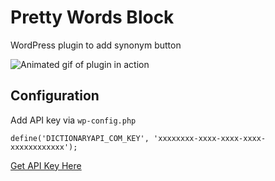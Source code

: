 # Pretty Words Block

WordPress plugin to add synonym button

![](https://github.com/martinDolan/pretty-words-plugin/gifs-for-readme/pretty-words-1.gif "Animated gif of plugin in action")

## Configuration

Add API key via `wp-config.php`

```
define('DICTIONARYAPI_COM_KEY', 'xxxxxxxx-xxxx-xxxx-xxxx-xxxxxxxxxxxx');
```

[Get API Key Here](https://dictionaryapi.com/products/api-collegiate-thesaurus)
